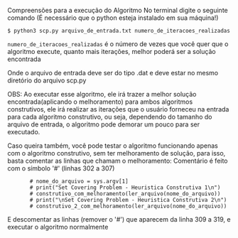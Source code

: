 Compreensões para a execução do Algoritmo
No terminal digite o seguinte comando (É necessário que o python esteja instalado em sua máquina!)
```
$ python3 scp.py arquivo_de_entrada.txt numero_de_iteracoes_realizadas
```
```numero_de_iteracoes_realizadas``` é o número de vezes que você quer que o algoritmo execute, quanto mais iterações,
melhor poderá ser a solução encontrada

Onde o arquivo de entrada deve ser do tipo .dat e deve estar no mesmo diretório do arquivo scp.py

OBS: Ao executar esse algoritmo, ele irá trazer a melhor solução encontrada(aplicando o melhoramento)
para ambos algoritmos construtivos, ele irá realizar as iterações que o usuário forneceu na entrada para cada algoritmo construtivo,
ou seja, dependendo do tamanho do arquivo de entrada, o algoritmo pode demorar um pouco para ser executado.

Caso queira também, você pode testar o algoritmo funcionando apenas com o algoritmo construtivo, sem ter melhoramento de solução,
para isso, basta comentar as linhas que chamam o melhoramento: Comentário é feito com o símbolo '#' (linhas 302 a 307)

           # nome_do_arquivo = sys.argv[1]
           # print("Set Covering Problem - Heuristica Construtiva 1\n")
           # construtivo_com_melhoramento(ler_arquivo(nome_do_arquivo))
           # print("\nSet Covering Problem - Heuristica Construtiva 2\n")
           # construtivo_2_com_melhoramento(ler_arquivo(nome_do_arquivo))

E descomentar as linhas (remover o '#') que aparecem da linha 309 a  319, e executar o algoritmo normalmente
